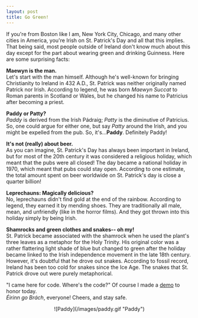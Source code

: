```yaml
---
layout: post
title: Go Green!
---
```


If you're from Boston like I am, New York City, Chicago, and many other cities in America, you're Irish on St. Patrick's Day and all that this implies.  That being said, most people outside of Ireland don't know much about this day except for the part about wearing green and drinking Guinness.  Here are some surprising facts:

**Maewyn is the man.**<br>
Let's start with the man himself.  Although he's well-known for bringing Christianity to Ireland in 432 A.D., St. Patrick was neither originally named Patrick nor Irish. According to legend, he was born _Maewyn Succat_ to Roman parents in Scotland or Wales, but he changed his name to Patricius after becoming a priest. 

**Paddy or Patty?**<br>
_Paddy_ is derived from the Irish Pádraig;  _Patty_ is the diminutive of Patricius.  So, one could argue for either one, but say _Patty_ around the Irish, and you might be expelled from the pub.  So, it's...**Paddy**. Definitely Paddy!

**It's not (really) about beer.**<br>
As you can imagine, St. Patrick's Day has always been important in Ireland, but for most of the 20th century it was considered a religious holiday, which meant that the pubs were all closed!  The day became a national holiday in 1970, which meant that pubs could stay open.  According to one estimate, the total amount spent on beer worldwide on St. Patrick's day is close a quarter billion!

**Leprechauns: Magically delicious?**<br>
No, leprechauns didn't find gold at the end of the rainbow. According to legend, they earned it by mending shoes. They are traditionally all male, mean, and unfriendly (like in the horror films). And they got thrown into this holiday simply by being Irish.    

**Shamrocks and green clothes and snakes-- oh my!**<br>
St. Patrick became associated with the shamrock when he used the plant's three leaves as a metaphor for the Holy Trinity. His original color was a rather flattering light shade of blue but changed to green after the holiday became linked to the Irish independence movement in the late 18th century. However, it's doubtful that he drove out snakes. According to fossil record, Ireland has been too cold for snakes since the Ice Age. The snakes that St. Patrick drove out were purely metaphorical. 

"I came here for code. Where's the code?"
Of course I made a [demo](https://codepen.io/TWAIN/full/BWmWLO/) to honor today.<br> 
_Éirinn go Brách_, everyone! Cheers, and stay safe.

<div style="text-align:center" markdown="1">
![Paddy](/images/paddy.gif "Paddy")
</div>
